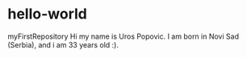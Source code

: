 # hello-world
myFirstRepository
Hi my name is Uros Popovic. I am born in Novi Sad (Serbia), and i am 33 years old :).
